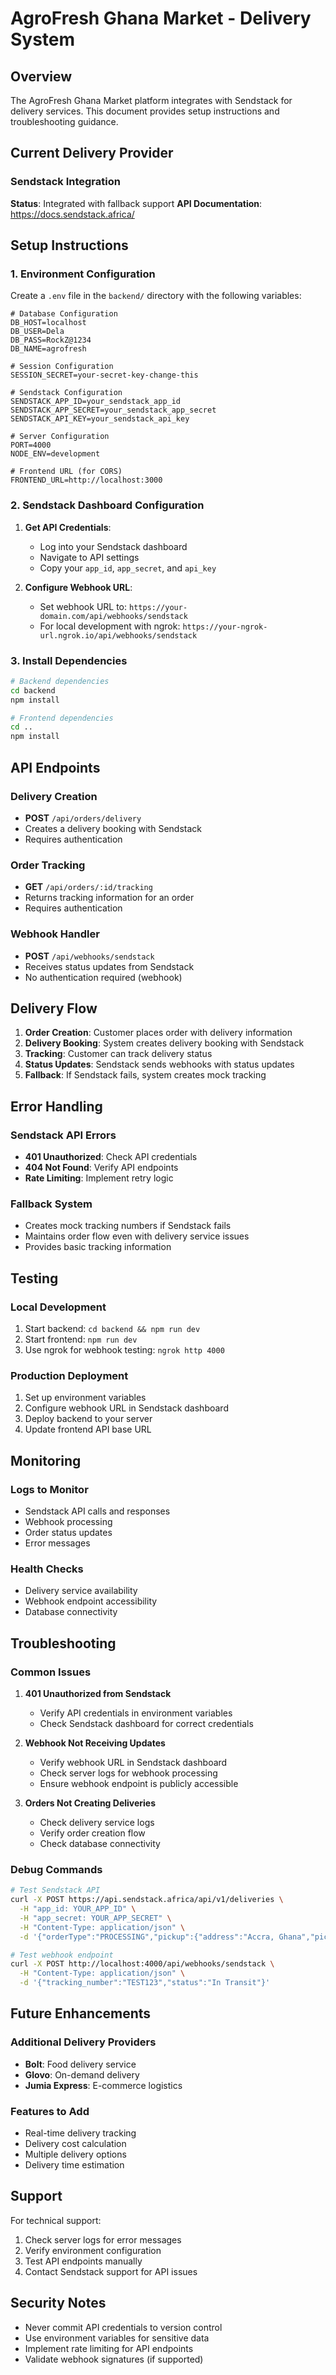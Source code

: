 # AgroFresh Ghana Market - Delivery System

## Overview

The AgroFresh Ghana Market platform integrates with Sendstack for delivery services. This document provides setup instructions and troubleshooting guidance.

## Current Delivery Provider

### Sendstack Integration

**Status**: Integrated with fallback support
**API Documentation**: https://docs.sendstack.africa/

## Setup Instructions

### 1. Environment Configuration

Create a `.env` file in the `backend/` directory with the following variables:

```env
# Database Configuration
DB_HOST=localhost
DB_USER=Dela
DB_PASS=RockZ@1234
DB_NAME=agrofresh

# Session Configuration
SESSION_SECRET=your-secret-key-change-this

# Sendstack Configuration
SENDSTACK_APP_ID=your_sendstack_app_id
SENDSTACK_APP_SECRET=your_sendstack_app_secret
SENDSTACK_API_KEY=your_sendstack_api_key

# Server Configuration
PORT=4000
NODE_ENV=development

# Frontend URL (for CORS)
FRONTEND_URL=http://localhost:3000
```

### 2. Sendstack Dashboard Configuration

1. **Get API Credentials**:
   - Log into your Sendstack dashboard
   - Navigate to API settings
   - Copy your `app_id`, `app_secret`, and `api_key`

2. **Configure Webhook URL**:
   - Set webhook URL to: `https://your-domain.com/api/webhooks/sendstack`
   - For local development with ngrok: `https://your-ngrok-url.ngrok.io/api/webhooks/sendstack`

### 3. Install Dependencies

```bash
# Backend dependencies
cd backend
npm install

# Frontend dependencies
cd ..
npm install
```

## API Endpoints

### Delivery Creation
- **POST** `/api/orders/delivery`
- Creates a delivery booking with Sendstack
- Requires authentication

### Order Tracking
- **GET** `/api/orders/:id/tracking`
- Returns tracking information for an order
- Requires authentication

### Webhook Handler
- **POST** `/api/webhooks/sendstack`
- Receives status updates from Sendstack
- No authentication required (webhook)

## Delivery Flow

1. **Order Creation**: Customer places order with delivery information
2. **Delivery Booking**: System creates delivery booking with Sendstack
3. **Tracking**: Customer can track delivery status
4. **Status Updates**: Sendstack sends webhooks with status updates
5. **Fallback**: If Sendstack fails, system creates mock tracking

## Error Handling

### Sendstack API Errors
- **401 Unauthorized**: Check API credentials
- **404 Not Found**: Verify API endpoints
- **Rate Limiting**: Implement retry logic

### Fallback System
- Creates mock tracking numbers if Sendstack fails
- Maintains order flow even with delivery service issues
- Provides basic tracking information

## Testing

### Local Development
1. Start backend: `cd backend && npm run dev`
2. Start frontend: `npm run dev`
3. Use ngrok for webhook testing: `ngrok http 4000`

### Production Deployment
1. Set up environment variables
2. Configure webhook URL in Sendstack dashboard
3. Deploy backend to your server
4. Update frontend API base URL

## Monitoring

### Logs to Monitor
- Sendstack API calls and responses
- Webhook processing
- Order status updates
- Error messages

### Health Checks
- Delivery service availability
- Webhook endpoint accessibility
- Database connectivity

## Troubleshooting

### Common Issues

1. **401 Unauthorized from Sendstack**
   - Verify API credentials in environment variables
   - Check Sendstack dashboard for correct credentials

2. **Webhook Not Receiving Updates**
   - Verify webhook URL in Sendstack dashboard
   - Check server logs for webhook processing
   - Ensure webhook endpoint is publicly accessible

3. **Orders Not Creating Deliveries**
   - Check delivery service logs
   - Verify order creation flow
   - Check database connectivity

### Debug Commands

```bash
# Test Sendstack API
curl -X POST https://api.sendstack.africa/api/v1/deliveries \
  -H "app_id: YOUR_APP_ID" \
  -H "app_secret: YOUR_APP_SECRET" \
  -H "Content-Type: application/json" \
  -d '{"orderType":"PROCESSING","pickup":{"address":"Accra, Ghana","pickupName":"Test","pickupNumber":"123"},"drops":[{"address":"Test Address","recipientName":"Test User","recipientNumber":"123"}]}'

# Test webhook endpoint
curl -X POST http://localhost:4000/api/webhooks/sendstack \
  -H "Content-Type: application/json" \
  -d '{"tracking_number":"TEST123","status":"In Transit"}'
```

## Future Enhancements

### Additional Delivery Providers
- **Bolt**: Food delivery service
- **Glovo**: On-demand delivery
- **Jumia Express**: E-commerce logistics

### Features to Add
- Real-time delivery tracking
- Delivery cost calculation
- Multiple delivery options
- Delivery time estimation

## Support

For technical support:
1. Check server logs for error messages
2. Verify environment configuration
3. Test API endpoints manually
4. Contact Sendstack support for API issues

## Security Notes

- Never commit API credentials to version control
- Use environment variables for sensitive data
- Implement rate limiting for API endpoints
- Validate webhook signatures (if supported) 
